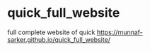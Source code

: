# quick_full_website
full complete website of quick
https://munnaf-sarker.github.io/quick_full_website/
